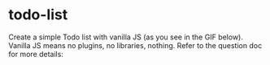 # todo-list
Create a simple Todo list with vanilla JS (as you see in the GIF below). Vanilla JS means no plugins, no libraries, nothing.  Refer to the question doc for more details:
